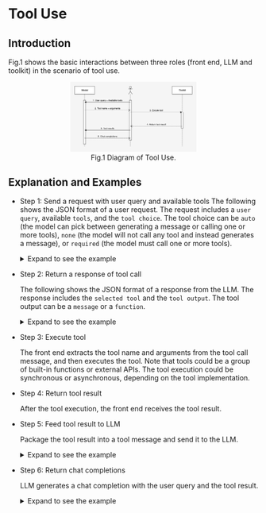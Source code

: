 # Tool Use

## Introduction

Fig.1 shows the basic interactions between three roles (front end, LLM and toolkit) in the scenario of tool use.

<figure style="text-align: center;">
  <img src="image/image.png" alt="Interactions in the senario of tool use" width="60%" />
  <figcaption>Fig.1 Diagram of Tool Use.</figcaption>
</figure>

## Explanation and Examples

- Step 1: Send a request with user query and available tools
  The following shows the JSON format of a user request. The request includes a `user query`, available `tools`, and the `tool choice`. The tool choice can be `auto` (the model can pick between generating a message or calling one or more tools), `none` (the model will not call any tool and instead generates a message), or `required` (the model must call one or more tools).

  <details> <summary> Expand to see the example </summary>

    ```json
    {
        "model": "Mistral-7B-Instruct-v0.3",
        "messages": [
            {
                "role": "user",
                "content": "Hey! What is the weather like in auckland?"
            }
        ],
        "tools": [
            {
                "type": "function",
                "function": {
                    "name": "get_current_weather",
                    "description": "Get the current weather in a given location",
                    "parameters": {
                        "type": "object",
                        "properties": {
                            "location": {
                                "type": "string",
                                "description": "The city and state, e.g. San Francisco, CA"
                            },
                            "format": {
                                "type": "string",
                                "enum": [
                                    "celsius",
                                    "fahrenheit"
                                ],
                                "description": "The temperature unit to use. Infer this from the users location."
                            }
                        },
                        "required": [
                            "location",
                            "format"
                        ]
                    }
                }
            },
            {
                "type": "function",
                "function": {
                    "name": "predict_weather",
                    "description": "Predict the weather in 24 hours",
                    "parameters": {
                        "type": "object",
                        "properties": {
                            "location": {
                                "type": "string",
                                "description": "The city and state, e.g. San Francisco, CA"
                            },
                            "format": {
                                "type": "string",
                                "enum": [
                                    "celsius",
                                    "fahrenheit"
                                ],
                                "description": "The temperature unit to use. Infer this from the users location."
                            }
                        },
                        "required": [
                            "location",
                            "format"
                        ]
                    }
                }
            }
        ],
        "tool_choice": "auto", // "auto", "none", "required"
        "stream": true
    }
    ```

  </details>

- Step 2: Return a response of tool call

  The following shows the JSON format of a response from the LLM. The response includes the `selected tool` and the `tool output`. The tool output can be a `message` or a `function`.

  <details> <summary> Expand to see the example </summary>

    ```json
    {
        "id": "chatcmpl-28bc40a5-b271-4028-80df-558edee95d07",
        "object": "chat.completion",
        "created": 1719200026,
        "model": "Mistral-7B-Instruct-v0.3",
        "choices": [
            {
                "index": 0,
                "message": {
                    "content": "[{\"name\":\"get_current_weather\",\"arguments\":{\"location\": \"Auckland, NZ\", \"format\": \"celsius\"}}]",
                    "tool_calls": [
                        {
                            "id": "call_abc123",
                            "type": "function",
                            "function": {
                                "name": "\"get_current_weather\"",
                                "arguments": "{\"format\":\"celsius\",\"location\":\"Auckland, NZ\"}"
                            }
                        }
                    ],
                    "role": "tool_call"
                },
                "finish_reason": "tool_calls",
                "logprobs": null
            }
        ],
        "usage": {
            "prompt_tokens": 234,
            "completion_tokens": 84,
            "total_tokens": 318
        }
    }
    ```

  </details>

- Step 3: Execute tool

  The front end extracts the tool name and arguments from the tool call message, and then executes the tool. Note that tools could be a group of built-in functions or external APIs. The tool execution could be synchronous or asynchronous, depending on the tool implementation.

- Step 4: Return tool result

  After the tool execution, the front end receives the tool result.

- Step 5: Feed tool result to LLM

  Package the tool result into a tool message and send it to the LLM.

  <details> <summary> Expand to see the example </summary>

    ```json
    {
        "model": "Mistral-7B-Instruct-v0.3",
        "messages": [
            {
                "role": "user",
                "content": "Hey! What is the weather like in auckland?"
            },
            {
                "role": "tool_call",
                "content": "[{\"name\":\"get_current_weather\",\"arguments\":{\"location\":\"Auckland, NZ\",\"format\":\"celsius\"}}]"
            },
            {
                "role": "tool",
                "content": "Fine, with a chance of showers."
            }
        ],
        "tools": [
            {
                "type": "function",
                "function": {
                    "name": "get_current_weather",
                    "description": "Get the current weather in a given location",
                    "parameters": {
                        "type": "object",
                        "properties": {
                            "location": {
                                "type": "string",
                                "description": "The city and state, e.g. San Francisco, CA"
                            },
                            "unit": {
                                "type": "string",
                                "enum": [
                                    "celsius",
                                    "fahrenheit"
                                ]
                            }
                        },
                        "required": [
                            "location"
                        ]
                    }
                }
            },
            {
                "type": "function",
                "function": {
                    "name": "predict_weather",
                    "description": "Predict the weather in 24 hours",
                    "parameters": {
                        "type": "object",
                        "properties": {
                            "location": {
                                "type": "string",
                                "description": "The city and state, e.g. San Francisco, CA"
                            },
                            "unit": {
                                "type": "string",
                                "enum": [
                                    "celsius",
                                    "fahrenheit"
                                ]
                            }
                        },
                        "required": [
                            "location"
                        ]
                    }
                }
            }
        ],
        "tool_choice": "auto",
        "stream": true
    }
    ```

  </details>

- Step 6: Return chat completions

  LLM generates a chat completion with the user query and the tool result.

  <details> <summary> Expand to see the example </summary>

  For the purpose of demonstration, the following example is generated by the LLM in the `stream = false` mode.

    ```json
    {
        "id": "chatcmpl-b0db39c1-67e9-457a-be82-f7b3ca1489e9",
        "object": "chat.completion",
        "created": 1719211344,
        "model": "Mistral-7B-Instruct-v0.3",
        "choices": [
            {
                "index": 0,
                "message": {
                    "content": "Today in Auckland, the current weather is fine but there's a chance of showers. Make sure to check the forecast for any potential changes throughout the day!",
                    "tool_calls": [],
                    "role": "assistant"
                },
                "finish_reason": "stop",
                "logprobs": null
            }
        ],
        "usage": {
            "prompt_tokens": 60,
            "completion_tokens": 36,
            "total_tokens": 96
        }
    }
    ```

  </details>
